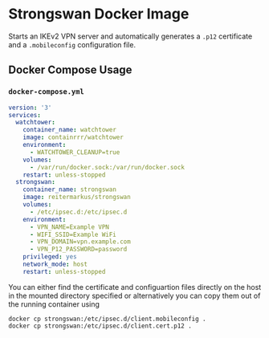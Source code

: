 # Strongswan Docker Image

Starts an IKEv2 VPN server and automatically generates a `.p12` certificate and a `.mobileconfig` configuration file.

## Docker Compose Usage

### `docker-compose.yml`

```yml
version: '3'
services:
  watchtower:
    container_name: watchtower
    image: containrrr/watchtower
    environment:
      - WATCHTOWER_CLEANUP=true
    volumes:
      - /var/run/docker.sock:/var/run/docker.sock
    restart: unless-stopped
  strongswan:
    container_name: strongswan
    image: reitermarkus/strongswan
    volumes:
      - /etc/ipsec.d:/etc/ipsec.d
    environment:
      - VPN_NAME=Example VPN
      - WIFI_SSID=Example WiFi
      - VPN_DOMAIN=vpn.example.com
      - VPN_P12_PASSWORD=password
    privileged: yes
    network_mode: host
    restart: unless-stopped
```

You can either find the certificate and configuartion files directly on the host in the mounted directory specified or alternatively you can copy them out of the running container using

```
docker cp strongswan:/etc/ipsec.d/client.mobileconfig .
docker cp strongswan:/etc/ipsec.d/client.cert.p12 .
```
